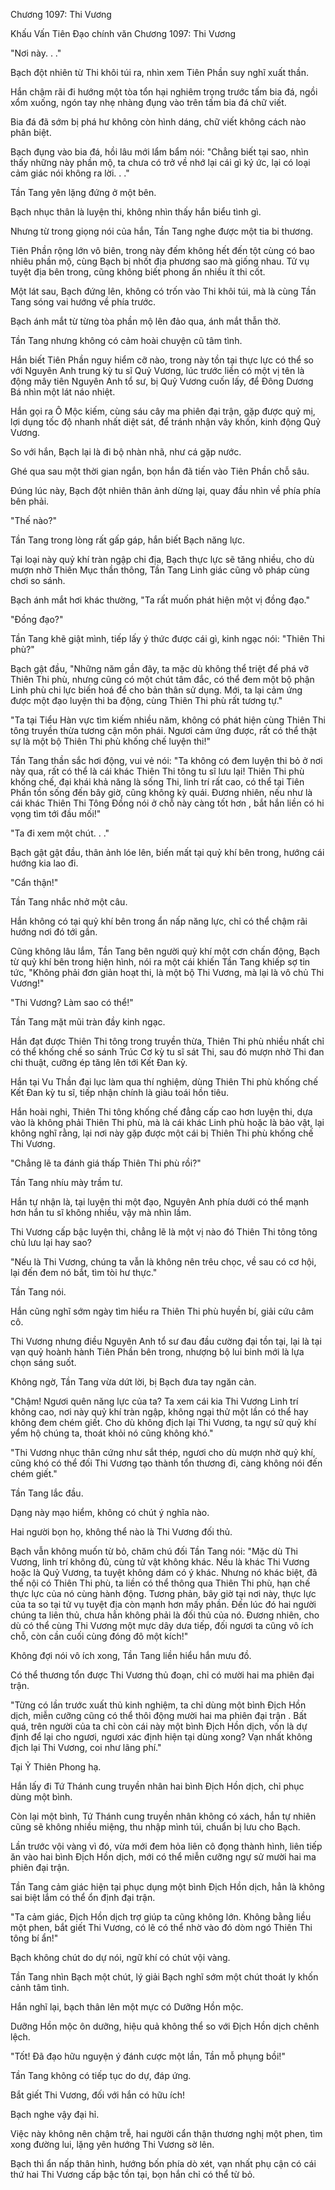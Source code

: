 




Chương 1097: Thi Vương


Khấu Vấn Tiên Đạo chính văn Chương 1097: Thi Vương

"Nơi này. . ."

Bạch đột nhiên từ Thi khôi túi ra, nhìn xem Tiên Phần suy nghĩ xuất thần.

Hắn chậm rãi đi hướng một tòa tổn hại nghiêm trọng trước tấm bia đá, ngồi xổm xuống, ngón tay nhẹ nhàng đụng vào trên tấm bia đá chữ viết.

Bia đá đã sớm bị phá hư không còn hình dáng, chữ viết không cách nào phân biệt.

Bạch đụng vào bia đá, hồi lâu mới lẩm bẩm nói: "Chẳng biết tại sao, nhìn thấy những này phần mộ, ta chưa có trở về nhớ lại cái gì ký ức, lại có loại cảm giác nói không ra lời. . ."

Tần Tang yên lặng đứng ở một bên.

Bạch nhục thân là luyện thi, không nhìn thấy hắn biểu tình gì.

Nhưng từ trong giọng nói của hắn, Tần Tang nghe được một tia bi thương.

Tiên Phần rộng lớn vô biên, trong này đếm không hết đến tột cùng có bao nhiêu phần mộ, cùng Bạch bị nhốt địa phương sao mà giống nhau. Tử vụ tuyệt địa bên trong, cũng không biết phong ấn nhiều ít thi cốt.

Một lát sau, Bạch đứng lên, không có trốn vào Thi khôi túi, mà là cùng Tần Tang sóng vai hướng về phía trước.

Bạch ánh mắt từ từng tòa phần mộ lên đảo qua, ánh mắt thẫn thờ.

Tần Tang nhưng không có cảm hoài chuyện cũ tâm tình.

Hắn biết Tiên Phần nguy hiểm cỡ nào, trong này tồn tại thực lực có thể so với Nguyên Anh trung kỳ tu sĩ Quỷ Vương, lúc trước liền có một vị tên là động mây tiên Nguyên Anh tổ sư, bị Quỷ Vương cuốn lấy, để Đông Dương Bá nhìn một lát náo nhiệt.

Hắn gọi ra Ô Mộc kiếm, cùng sáu cây ma phiên đại trận, gặp được quỷ mị, lợi dụng tốc độ nhanh nhất diệt sát, để tránh nhận vây khốn, kinh động Quỷ Vương.

So với hắn, Bạch lại là đi bộ nhàn nhã, như cá gặp nước.

Ghé qua sau một thời gian ngắn, bọn hắn đã tiến vào Tiên Phần chỗ sâu.

Đúng lúc này, Bạch đột nhiên thân ảnh dừng lại, quay đầu nhìn về phía phía bên phải.

"Thế nào?"

Tần Tang trong lòng rất gấp gáp, hắn biết Bạch năng lực.

Tại loại này quỷ khí tràn ngập chi địa, Bạch thực lực sẽ tăng nhiều, cho dù mượn nhờ Thiên Mục thần thông, Tần Tang Linh giác cũng vô pháp cùng chơi so sánh.

Bạch ánh mắt hơi khác thường, "Ta rất muốn phát hiện một vị đồng đạo."

"Đồng đạo?"

Tần Tang khẽ giật mình, tiếp lấy ý thức được cái gì, kinh ngạc nói: "Thiên Thi phù?"

Bạch gật đầu, "Những năm gần đây, ta mặc dù không thể triệt để phá vỡ Thiên Thi phù, nhưng cũng có một chút tâm đắc, có thể đem một bộ phận Linh phù chi lực biến hoá để cho bản thân sử dụng. Mới, ta lại cảm ứng được một đạo luyện thi ba động, cùng Thiên Thi phù rất tương tự."

"Ta tại Tiểu Hàn vực tìm kiếm nhiều năm, không có phát hiện cùng Thiên Thi tông truyền thừa tương cận môn phái. Ngươi cảm ứng được, rất có thể thật sự là một bộ Thiên Thi phù khống chế luyện thi!"

Tần Tang thần sắc hơi động, vui vẻ nói: "Ta không có đem luyện thi bỏ ở nơi này qua, rất có thể là cái khác Thiên Thi tông tu sĩ lưu lại! Thiên Thi phù khống chế, đại khái khả năng là sống Thi, linh trí rất cao, có thể tại Tiên Phần tồn sống đến bây giờ, cũng không kỳ quái. Đương nhiên, nếu như là cái khác Thiên Thi Tông Đồng nói ở chỗ này càng tốt hơn , bắt hắn liền có hi vọng tìm tới đầu mối!"

"Ta đi xem một chút. . ."

Bạch gật gật đầu, thân ảnh lóe lên, biến mất tại quỷ khí bên trong, hướng cái hướng kia lao đi.

"Cẩn thận!"

Tần Tang nhắc nhở một câu.

Hắn không có tại quỷ khí bên trong ẩn nấp năng lực, chỉ có thể chậm rãi hướng nơi đó tới gần.

Cũng không lâu lắm, Tần Tang bên người quỷ khí một cơn chấn động, Bạch từ quỷ khí bên trong hiện hình, nói ra một cái khiến Tần Tang khiếp sợ tin tức, "Không phải đơn giản hoạt thi, là một bộ Thi Vương, mà lại là vô chủ Thi Vương!"

"Thi Vương? Làm sao có thể!"

Tần Tang mặt mũi tràn đầy kinh ngạc.

Hắn đạt được Thiên Thi tông trong truyền thừa, Thiên Thi phù nhiều nhất chỉ có thể khống chế so sánh Trúc Cơ kỳ tu sĩ sát Thi, sau đó mượn nhờ Thi đan chi thuật, cưỡng ép tăng lên tới Kết Đan kỳ.

Hắn tại Vu Thần đại lục làm qua thí nghiệm, dùng Thiên Thi phù khống chế Kết Đan kỳ tu sĩ, tiếp nhận chính là giàu toái hồn tiêu.

Hắn hoài nghi, Thiên Thi tông khống chế đẳng cấp cao hơn luyện thi, dựa vào là không phải Thiên Thi phù, mà là cái khác Linh phù hoặc là bảo vật, lại không nghĩ rằng, lại nơi này gặp được một cái bị Thiên Thi phù khống chế Thi Vương.

"Chẳng lẽ ta đánh giá thấp Thiên Thi phù rồi?"

Tần Tang nhíu mày trầm tư.

Hắn tự nhận là, tại luyện thi một đạo, Nguyên Anh phía dưới có thể mạnh hơn hắn tu sĩ không nhiều, vậy mà nhìn lầm.

Thi Vương cấp bậc luyện thi, chẳng lẽ là một vị nào đó Thiên Thi tông tông chủ lưu lại hay sao?

"Nếu là Thi Vương, chúng ta vẫn là không nên trêu chọc, về sau có cơ hội, lại đến đem nó bắt, tìm tòi hư thực."

Tần Tang nói.

Hắn cũng nghĩ sớm ngày tìm hiểu ra Thiên Thi phù huyền bí, giải cứu câm cô.

Thi Vương nhưng điều Nguyên Anh tổ sư đau đầu cường đại tồn tại, lại là tại vạn quỷ hoành hành Tiên Phần bên trong, nhượng bộ lui binh mới là lựa chọn sáng suốt.

Không ngờ, Tần Tang vừa dứt lời, bị Bạch đưa tay ngăn cản.

"Chậm! Ngươi quên năng lực của ta? Ta xem cái kia Thi Vương Linh trí không cao, nơi này quỷ khí tràn ngập, không ngại thử một lần có thể hay không đem chém giết. Cho dù không địch lại Thi Vương, ta ngự sử quỷ khí yểm hộ chúng ta, thoát khỏi nó cũng không khó."

"Thi Vương nhục thân cứng như sắt thép, ngươi cho dù mượn nhờ quỷ khí, cũng khó có thể đối Thi Vương tạo thành tổn thương đi, càng không nói đến chém giết."

Tần Tang lắc đầu.

Dạng này mạo hiểm, không có chút ý nghĩa nào.

Hai người bọn họ, không thể nào là Thi Vương đối thủ.

Bạch vẫn không muốn từ bỏ, chăm chú đối Tần Tang nói: "Mặc dù Thi Vương, linh trí không đủ, cùng tử vật không khác. Nếu là khác Thi Vương hoặc là Quỷ Vương, ta tuyệt không dám có ý khác. Nhưng nó khác biệt, đã thể nội có Thiên Thi phù, ta liền có thể thông qua Thiên Thi phù, hạn chế thực lực của nó cùng hành động. Tương phản, bây giờ tại nơi này, thực lực của ta so tại tử vụ tuyệt địa còn mạnh hơn mấy phần. Đến lúc đó hai người chúng ta liên thủ, chưa hẳn không phải là đối thủ của nó. Đương nhiên, cho dù có thể cùng Thi Vương một mực dây dưa tiếp, đối ngươi ta cũng vô ích chỗ, còn cần cuối cùng đóng đô một kích!"

Không đợi nói vô ích xong, Tần Tang liền hiểu hắn mưu đồ.

Có thể thương tổn được Thi Vương thủ đoạn, chỉ có mười hai ma phiên đại trận.

"Từng có lần trước xuất thủ kinh nghiệm, ta chỉ dùng một bình Địch Hồn dịch, miễn cưỡng cũng có thể thôi động mười hai ma phiên đại trận . Bất quá, trên người của ta chỉ còn cái này một bình Địch Hồn dịch, vốn là dự định để lại cho ngươi, ngươi xác định hiện tại dùng xong? Vạn nhất không địch lại Thi Vương, coi như lãng phí."

Tại Ỷ Thiên Phong hạ.

Hắn lấy đi Tứ Thánh cung truyền nhân hai bình Địch Hồn dịch, chỉ phục dùng một bình.

Còn lại một bình, Tứ Thánh cung truyền nhân không có xách, hắn tự nhiên cũng sẽ không nhiều miệng, thu nhập mình túi, chuẩn bị lưu cho Bạch.

Lần trước vội vàng vì đó, vừa mới đem hỏa liên cô đọng thành hình, liên tiếp ăn vào hai bình Địch Hồn dịch, mới có thể miễn cưỡng ngự sử mười hai ma phiên đại trận.

Tần Tang cảm giác hiện tại phục dụng một bình Địch Hồn dịch, hẳn là không sai biệt lắm có thể ổn định đại trận.

"Ta cảm giác, Địch Hồn dịch trợ giúp ta cũng không lớn. Không bằng liều một phen, bắt giết Thi Vương, có lẽ có thể nhờ vào đó dòm ngó Thiên Thi tông bí ẩn!"

Bạch không chút do dự nói, ngữ khí có chút vội vàng.

Tần Tang nhìn Bạch một chút, lý giải Bạch nghĩ sớm một chút thoát ly khốn cảnh tâm tình.

Hắn nghĩ lại, bạch thân lên một mực có Dưỡng Hồn mộc.

Dưỡng Hồn mộc ôn dưỡng, hiệu quả không thể so với Địch Hồn dịch chênh lệch.

"Tốt! Đã đạo hữu nguyện ý đánh cược một lần, Tần mỗ phụng bồi!"

Tần Tang không có tiếp tục do dự, đáp ứng.

Bắt giết Thi Vương, đối với hắn có hữu ích!

Bạch nghe vậy đại hỉ.

Việc này không nên chậm trễ, hai người cẩn thận thương nghị một phen, tìm xong đường lui, lặng yên hướng Thi Vương sờ lên.

Bạch thì ẩn nấp thân hình, hướng bốn phía dò xét, vạn nhất phụ cận có cái thứ hai Thi Vương cấp bậc tồn tại, bọn hắn chỉ có thể từ bỏ.




